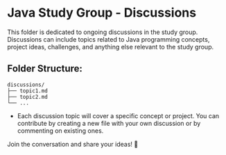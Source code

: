 
# Java Study Group - Discussions

This folder is dedicated to ongoing discussions in the study group. Discussions can include topics related to Java programming concepts, project ideas, challenges, and anything else relevant to the study group.

## Folder Structure:

```plaintext
discussions/
├── topic1.md
├── topic2.md
└── ...
```

- Each discussion topic will cover a specific concept or project. You can contribute by creating a new file with your own discussion or by commenting on existing ones.

Join the conversation and share your ideas! 💬

